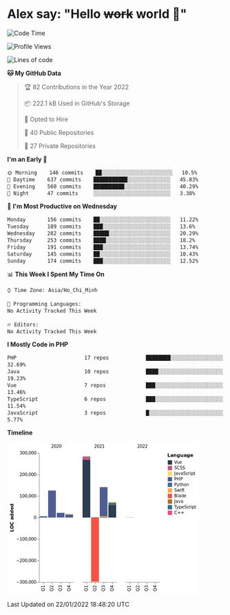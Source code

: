 # Alex say: "Hello ~~work~~ world 🐾"

<!--START_SECTION:waka-->
![Code Time](http://img.shields.io/badge/Code%20Time-837%20hrs%2057%20mins-blue)

![Profile Views](http://img.shields.io/badge/Profile%20Views-0-blue)

![Lines of code](https://img.shields.io/badge/From%20Hello%20World%20I%27ve%20Written-374%20Thousand%20lines%20of%20code-blue)

**🐱 My GitHub Data** 

> 🏆 82 Contributions in the Year 2022
 > 
> 📦 222.1 kB Used in GitHub's Storage 
 > 
> 💼 Opted to Hire
 > 
> 📜 40 Public Repositories 
 > 
> 🔑 27 Private Repositories  
 > 
**I'm an Early 🐤** 

```text
🌞 Morning    146 commits    ██░░░░░░░░░░░░░░░░░░░░░░░   10.5% 
🌆 Daytime    637 commits    ███████████░░░░░░░░░░░░░░   45.83% 
🌃 Evening    560 commits    ██████████░░░░░░░░░░░░░░░   40.29% 
🌙 Night      47 commits     ░░░░░░░░░░░░░░░░░░░░░░░░░   3.38%

```
📅 **I'm Most Productive on Wednesday** 

```text
Monday       156 commits    ██░░░░░░░░░░░░░░░░░░░░░░░   11.22% 
Tuesday      189 commits    ███░░░░░░░░░░░░░░░░░░░░░░   13.6% 
Wednesday    282 commits    █████░░░░░░░░░░░░░░░░░░░░   20.29% 
Thursday     253 commits    ████░░░░░░░░░░░░░░░░░░░░░   18.2% 
Friday       191 commits    ███░░░░░░░░░░░░░░░░░░░░░░   13.74% 
Saturday     145 commits    ██░░░░░░░░░░░░░░░░░░░░░░░   10.43% 
Sunday       174 commits    ███░░░░░░░░░░░░░░░░░░░░░░   12.52%

```


📊 **This Week I Spent My Time On** 

```text
⌚︎ Time Zone: Asia/Ho_Chi_Minh

💬 Programming Languages: 
No Activity Tracked This Week

🔥 Editors: 
No Activity Tracked This Week

```

**I Mostly Code in PHP** 

```text
PHP                      17 repos            ████████░░░░░░░░░░░░░░░░░   32.69% 
Java                     10 repos            ████░░░░░░░░░░░░░░░░░░░░░   19.23% 
Vue                      7 repos             ███░░░░░░░░░░░░░░░░░░░░░░   13.46% 
TypeScript               6 repos             ███░░░░░░░░░░░░░░░░░░░░░░   11.54% 
JavaScript               3 repos             █░░░░░░░░░░░░░░░░░░░░░░░░   5.77%

```


**Timeline**

![Chart not found](https://raw.githubusercontent.com/alexzvn/alexzvn/main/charts/bar_graph.png) 


 Last Updated on 22/01/2022 18:48:20 UTC
<!--END_SECTION:waka-->
